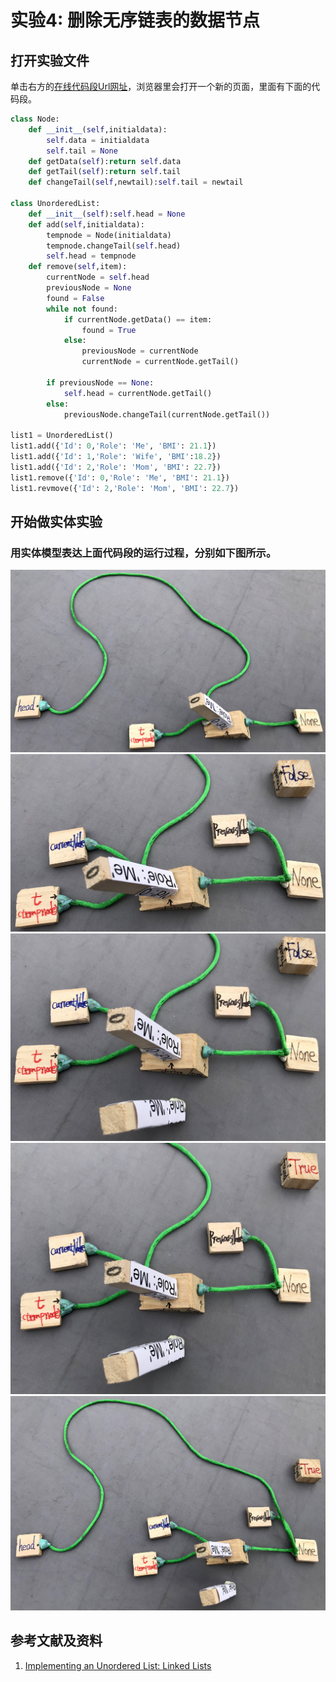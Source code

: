 # 实验4: 删除无序链表的数据节点

## 打开实验文件

单击右方的[在线代码段Url网址](http://pythontutor.com/visualize.html#code=class%20Node%3A%0A%20%20%20%20def%20__init__%28self,initialdata%29%3A%0A%20%20%20%20%20%20%20%20self.data%20%3D%20initialdata%0A%20%20%20%20%20%20%20%20self.tail%20%3D%20None%0A%20%20%20%20def%20getData%28self%29%3Areturn%20self.data%0A%20%20%20%20def%20getTail%28self%29%3Areturn%20self.tail%0A%20%20%20%20def%20changeTail%28self,newtail%29%3Aself.tail%20%3D%20newtail%0A%0Aclass%20UnorderedList%3A%0A%20%20%20%20def%20__init__%28self%29%3Aself.head%20%3D%20None%0A%20%20%20%20def%20add%28self,initialdata%29%3A%0A%20%20%20%20%20%20%20%20tempnode%20%3D%20Node%28initialdata%29%0A%20%20%20%20%20%20%20%20tempnode.changeTail%28self.head%29%0A%20%20%20%20%20%20%20%20self.head%20%3D%20tempnode%0A%20%20%20%20def%20remove%28self,item%29%3A%0A%20%20%20%20%20%20%20%20current%20%3D%20self.head%0A%20%20%20%20%20%20%20%20previous%20%3D%20None%0A%20%20%20%20%20%20%20%20found%20%3D%20False%0A%20%20%20%20%20%20%20%20while%20not%20found%3A%0A%20%20%20%20%20%20%20%20%20%20%20%20if%20current.getData%28%29%20%3D%3D%20item%3A%0A%20%20%20%20%20%20%20%20%20%20%20%20%20%20%20%20found%20%3D%20True%0A%20%20%20%20%20%20%20%20%20%20%20%20else%3A%0A%20%20%20%20%20%20%20%20%20%20%20%20%20%20%20%20previous%20%3D%20current%0A%20%20%20%20%20%20%20%20%20%20%20%20%20%20%20%20current%20%3D%20current.getTail%28%29%0A%0A%20%20%20%20%20%20%20%20if%20previous%20%3D%3D%20None%3A%0A%20%20%20%20%20%20%20%20%20%20%20%20self.head%20%3D%20current.getTail%28%29%0A%20%20%20%20%20%20%20%20else%3A%0A%20%20%20%20%20%20%20%20%20%20%20%20previous.changeTail%28current.getTail%28%29%29%0A%0Alist1%20%3D%20UnorderedList%28%29%0Alist1.add%28%7B'Id'%3A%200,'Role'%3A%20'Me',%20'BMI'%3A%2021.1%7D%29%0Alist1.remove%28%7B'Id'%3A%200,'Role'%3A%20'Me',%20'BMI'%3A%2021.1%7D%29&cumulative=false&heapPrimitives=nevernest&mode=edit&origin=opt-frontend.js&py=3&rawInputLstJSON=%5B%5D&textReferences=false)，浏览器里会打开一个新的页面，里面有下面的代码段。

```python
class Node:
    def __init__(self,initialdata):
        self.data = initialdata
        self.tail = None
    def getData(self):return self.data
    def getTail(self):return self.tail
    def changeTail(self,newtail):self.tail = newtail

class UnorderedList:
    def __init__(self):self.head = None
    def add(self,initialdata):
        tempnode = Node(initialdata)
        tempnode.changeTail(self.head)
        self.head = tempnode
    def remove(self,item):
        currentNode = self.head
        previousNode = None
        found = False
        while not found:
            if currentNode.getData() == item:
                found = True
            else:
                previousNode = currentNode
                currentNode = currentNode.getTail()

        if previousNode == None:
            self.head = currentNode.getTail()
        else:
            previousNode.changeTail(currentNode.getTail())

list1 = UnorderedList()
list1.add({'Id': 0,'Role': 'Me', 'BMI': 21.1})
list1.add({'Id': 1,'Role': 'Wife', 'BMI':18.2})
list1.add({'Id': 2,'Role': 'Mom', 'BMI': 22.7})
list1.remove({'Id': 0,'Role': 'Me', 'BMI': 21.1})
list1.revmove({'Id': 2,'Role': 'Mom', 'BMI': 22.7})
```

## 开始做实体实验

### 用实体模型表达上面代码段的运行过程，分别如下图所示。

![](/images/章4-理解基本的数据结构/删除无序链表的数据节点/1a1.jpg)
![](/images/章4-理解基本的数据结构/删除无序链表的数据节点/1a2.jpg)
![](/images/章4-理解基本的数据结构/删除无序链表的数据节点/1a3.jpg)
![](/images/章4-理解基本的数据结构/删除无序链表的数据节点/1a4.jpg)
![](/images/章4-理解基本的数据结构/删除无序链表的数据节点/1a5.jpg)

## 参考文献及资料

1. [Implementing an Unordered List: Linked Lists](https://runestone.academy/runestone/books/published/pythonds/BasicDS/ImplementinganUnorderedListLinkedLists.html) 